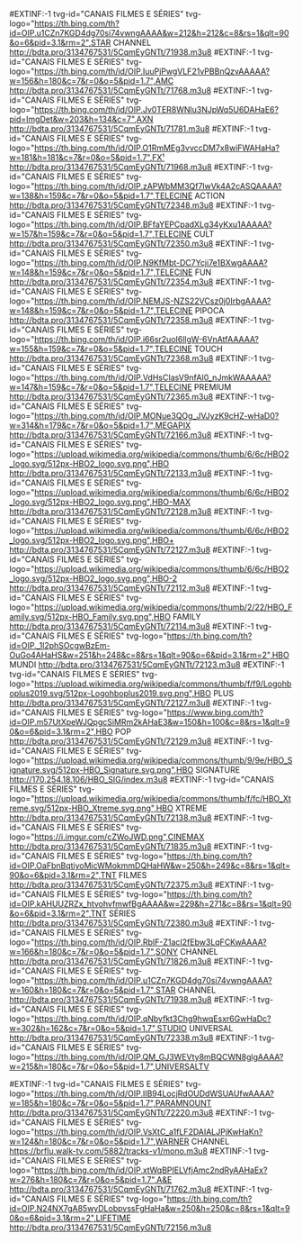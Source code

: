 #EXTINF:-1 tvg-id="CANAIS FILMES E SÉRIES" tvg-logo="https://th.bing.com/th?id=OIP.u1CZn7KGD4dg70si74vwngAAAA&w=212&h=212&c=8&rs=1&qlt=90&o=6&pid=3.1&rm=2",STAR CHANNEL
http://bdta.pro/3134767531/5CqmEyGNTt/71938.m3u8
#EXTINF:-1 tvg-id="CANAIS FILMES E SÉRIES" tvg-logo="https://th.bing.com/th/id/OIP.IuuPjPwgVLF21vPBBnQzvAAAAA?w=156&h=180&c=7&r=0&o=5&pid=1.7",AMC
http://bdta.pro/3134767531/5CqmEyGNTt/71768.m3u8
#EXTINF:-1 tvg-id="CANAIS FILMES E SÉRIES"  tvg-logo="https://th.bing.com/th/id/OIP.Jv0TER8WNlu3NJpWq5U6DAHaE6?pid=ImgDet&w=203&h=134&c=7",AXN
http://bdta.pro/3134767531/5CqmEyGNTt/71781.m3u8
#EXTINF:-1 tvg-id="CANAIS FILMES E SÉRIES" tvg-logo="https://th.bing.com/th/id/OIP.O1RmMEg3vvccDM7x8wiFWAHaHa?w=181&h=181&c=7&r=0&o=5&pid=1.7",FX¹
http://bdta.pro/3134767531/5CqmEyGNTt/71968.m3u8
#EXTINF:-1 tvg-id="CANAIS FILMES E SÉRIES" tvg-logo="https://th.bing.com/th/id/OIP.zAPWbMM3Qf7lwVk4A2cASQAAAA?w=138&h=159&c=7&r=0&o=5&pid=1.7",TELECINE ACTION
http://bdta.pro/3134767531/5CqmEyGNTt/72348.m3u8
#EXTINF:-1 tvg-id="CANAIS FILMES E SÉRIES" tvg-logo="https://th.bing.com/th/id/OIP.BFfaYEPCpadXLg34yKxu1AAAAA?w=157&h=159&c=7&r=0&o=5&pid=1.7",TELECINE CULT 
http://bdta.pro/3134767531/5CqmEyGNTt/72350.m3u8
#EXTINF:-1 tvg-id="CANAIS FILMES E SÉRIES" tvg-logo="https://th.bing.com/th/id/OIP.N9KfMbt-DC7Ycji7e1BXwgAAAA?w=148&h=159&c=7&r=0&o=5&pid=1.7",TELECINE FUN
http://bdta.pro/3134767531/5CqmEyGNTt/72354.m3u8
#EXTINF:-1 tvg-id="CANAIS FILMES E SÉRIES" tvg-logo="https://th.bing.com/th/id/OIP.NEMJS-NZS22VCsz0j0IrbgAAAA?w=148&h=159&c=7&r=0&o=5&pid=1.7",TELECINE PIPOCA
http://bdta.pro/3134767531/5CqmEyGNTt/72358.m3u8
#EXTINF:-1 tvg-id="CANAIS FILMES E SÉRIES" tvg-logo="https://th.bing.com/th/id/OIP.i66sr2uoI6llgW-6VnAtfAAAAA?w=155&h=159&c=7&r=0&o=5&pid=1.7",TELECINE TOUCH
http://bdta.pro/3134767531/5CqmEyGNTt/72368.m3u8
#EXTINF:-1 tvg-id="CANAIS FILMES E SÉRIES" tvg-logo="https://th.bing.com/th/id/OIP.VdHsCIasV9nfAI0_nJmkWAAAAA?w=147&h=159&c=7&r=0&o=5&pid=1.7",TELECINE PREMIUM
http://bdta.pro/3134767531/5CqmEyGNTt/72365.m3u8
#EXTINF:-1 tvg-id="CANAIS FILMES E SÉRIES" tvg-logo="https://th.bing.com/th/id/OIP.MONue3QOg_JVJyzK9cHZ-wHaD0?w=314&h=179&c=7&r=0&o=5&pid=1.7",MEGAPIX
http://bdta.pro/3134767531/5CqmEyGNTt/72166.m3u8
#EXTINF:-1 tvg-id="CANAIS FILMES E SÉRIES" tvg-logo="https://upload.wikimedia.org/wikipedia/commons/thumb/6/6c/HBO2_logo.svg/512px-HBO2_logo.svg.png",HBO 
http://bdta.pro/3134767531/5CqmEyGNTt/72133.m3u8
#EXTINF:-1 tvg-id="CANAIS FILMES E SÉRIES" tvg-logo="https://upload.wikimedia.org/wikipedia/commons/thumb/6/6c/HBO2_logo.svg/512px-HBO2_logo.svg.png",HBO-MAX
http://bdta.pro/3134767531/5CqmEyGNTt/72128.m3u8
#EXTINF:-1 tvg-id="CANAIS FILMES E SÉRIES" tvg-logo="https://upload.wikimedia.org/wikipedia/commons/thumb/6/6c/HBO2_logo.svg/512px-HBO2_logo.svg.png",HBO+
http://bdta.pro/3134767531/5CqmEyGNTt/72127.m3u8
#EXTINF:-1 tvg-id="CANAIS FILMES E SÉRIES" tvg-logo="https://upload.wikimedia.org/wikipedia/commons/thumb/6/6c/HBO2_logo.svg/512px-HBO2_logo.svg.png",HBO-2
http://bdta.pro/3134767531/5CqmEyGNTt/72112.m3u8
#EXTINF:-1 tvg-id="CANAIS FILMES E SÉRIES" tvg-logo="https://upload.wikimedia.org/wikipedia/commons/thumb/2/22/HBO_Family.svg/512px-HBO_Family.svg.png",HBO FAMILY
http://bdta.pro/3134767531/5CqmEyGNTt/72114.m3u8
#EXTINF:-1 tvg-id="CANAIS FILMES E SÉRIES" tvg-logo="https://th.bing.com/th?id=OIP._1l2phSOcgwBzEm-OuGo4AHaHS&w=251&h=248&c=8&rs=1&qlt=90&o=6&pid=3.1&rm=2",HBO MUNDI
http://bdta.pro/3134767531/5CqmEyGNTt/72123.m3u8
#EXTINF:-1 tvg-id="CANAIS FILMES E SÉRIES" tvg-logo="https://upload.wikimedia.org/wikipedia/commons/thumb/f/f9/Logohboplus2019.svg/512px-Logohboplus2019.svg.png",HBO PLUS
http://bdta.pro/3134767531/5CqmEyGNTt/72127.m3u8
#EXTINF:-1 tvg-id="CANAIS FILMES E SÉRIES" tvg-logo="https://www.bing.com/th?id=OIP.m57UtXpeWJQpgcSiMRm2kAHaE3&w=150&h=100&c=8&rs=1&qlt=90&o=6&pid=3.1&rm=2",HBO POP
http://bdta.pro/3134767531/5CqmEyGNTt/72129.m3u8
#EXTINF:-1 tvg-id="CANAIS FILMES E SÉRIES" tvg-logo="https://upload.wikimedia.org/wikipedia/commons/thumb/9/9e/HBO_Signature.svg/512px-HBO_Signature.svg.png",HBO SIGNATURE
http://170.254.18.106/HBO_SIG/index.m3u8
#EXTINF:-1 tvg-id="CANAIS FILMES E SÉRIES" tvg-logo="https://upload.wikimedia.org/wikipedia/commons/thumb/f/fc/HBO_Xtreme.svg/512px-HBO_Xtreme.svg.png",HBO XTREME
http://bdta.pro/3134767531/5CqmEyGNTt/72138.m3u8
#EXTINF:-1 tvg-id="CANAIS FILMES E SÉRIES" tvg-logo="https://i.imgur.com/cZWoJWD.png",CINEMAX
http://bdta.pro/3134767531/5CqmEyGNTt/71835.m3u8
#EXTINF:-1 tvg-id="CANAIS FILMES E SÉRIES" tvg-logo="https://th.bing.com/th?id=OIP.OaFbnBqtiyoMicWMokmmDQHaHW&w=250&h=249&c=8&rs=1&qlt=90&o=6&pid=3.1&rm=2",TNT FILMES 
http://bdta.pro/3134767531/5CqmEyGNTt/72375.m3u8
#EXTINF:-1 tvg-id="CANAIS FILMES E SÉRIES" tvg-logo="https://th.bing.com/th?id=OIP.kAHUUZRZx_htvohvfmwfBgAAAA&w=229&h=271&c=8&rs=1&qlt=90&o=6&pid=3.1&rm=2",TNT SÉRIES
http://bdta.pro/3134767531/5CqmEyGNTt/72380.m3u8
#EXTINF:-1 tvg-id="CANAIS FILMES E SÉRIES" tvg-logo="https://th.bing.com/th/id/OIP.RbIF-Z1acI2fEbw3LqFCKwAAAA?w=166&h=180&c=7&r=0&o=5&pid=1.7",SONY CHANNEL
http://bdta.pro/3134767531/5CqmEyGNTt/71826.m3u8
#EXTINF:-1 tvg-id="CANAIS FILMES E SÉRIES" tvg-logo="https://th.bing.com/th/id/OIP.u1CZn7KGD4dg70si74vwngAAAA?w=160&h=180&c=7&r=0&o=5&pid=1.7",STAR CHANNEL
http://bdta.pro/3134767531/5CqmEyGNTt/71938.m3u8
#EXTINF:-1 tvg-id="CANAIS FILMES E SÉRIES" tvg-logo="https://th.bing.com/th/id/OIP.qNbyfkt3Chg9hwqEsxr6GwHaDc?w=302&h=162&c=7&r=0&o=5&pid=1.7",STUDIO UNIVERSAL
http://bdta.pro/3134767531/5CqmEyGNTt/72338.m3u8
#EXTINF:-1 tvg-id="CANAIS FILMES E SÉRIES" tvg-logo="https://th.bing.com/th/id/OIP.QM_GJ3WEVty8mBQCWN8glgAAAA?w=215&h=180&c=7&r=0&o=5&pid=1.7",UNIVERSALTV

#EXTINF:-1 tvg-id="CANAIS FILMES E SÉRIES" tvg-logo="https://th.bing.com/th/id/OIP.IIB94LocjRdOUDdWSUAUfwAAAA?w=185&h=180&c=7&r=0&o=5&pid=1.7",PARAMNOUNT
http://bdta.pro/3134767531/5CqmEyGNTt/72220.m3u8
#EXTINF:-1 tvg-id="CANAIS FILMES E SÉRIES" tvg-logo="https://th.bing.com/th/id/OIP.VsXtC_a1fLF2DAIALJPjKwHaKn?w=124&h=180&c=7&r=0&o=5&pid=1.7",WARNER CHANNEL
https://brflu.walk-tv.com/5882/tracks-v1/mono.m3u8
#EXTINF:-1 tvg-id="CANAIS FILMES E SERIES" tvg-logo="https://th.bing.com/th/id/OIP.xtWqBPIELVfjAmc2ndRyAAHaEx?w=276&h=180&c=7&r=0&o=5&pid=1.7",A&E
http://bdta.pro/3134767531/5CqmEyGNTt/71762.m3u8
#EXTINF:-1 tvg-id="CANAIS FILMES E SÉRIES" tvg-logo="https://th.bing.com/th?id=OIP.N24NX7gA85wyDLobpvssFgHaHa&w=250&h=250&c=8&rs=1&qlt=90&o=6&pid=3.1&rm=2",LIFETIME
http://bdta.pro/3134767531/5CqmEyGNTt/72156.m3u8
